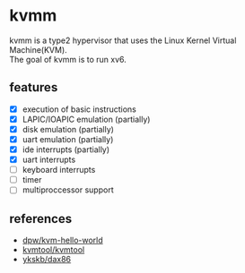 # kvmm

kvmm is a type2 hypervisor that uses the Linux Kernel Virtual Machine(KVM).  
The goal of kvmm is to run xv6.  

## features
- [x] execution of basic instructions
- [x] LAPIC/IOAPIC emulation (partially)
- [x] disk emulation (partially)
- [x] uart emulation (partially)
- [x] ide interrupts (partially)
- [x] uart interrupts
- [ ] keyboard interrupts
- [ ] timer
- [ ] multiproccessor support 

## references
- [dpw/kvm-hello-world](https://github.com/dpw/kvm-hello-world)
- [kvmtool/kvmtool](https://github.com/kvmtool/kvmtool)
- [ykskb/dax86](https://github.com/ykskb/dax86)
